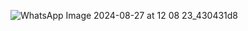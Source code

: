 ![WhatsApp Image 2024-08-27 at 12 08 23_430431d8](https://github.com/user-attachments/assets/8c3f79ae-c1a5-48b7-8caf-11a19a77ee00)
